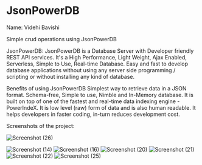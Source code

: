 # JsonPowerDB
Name: Videhi Bavishi

Simple crud operations using JsonPowerDB

JsonPowerDB: JsonPowerDB is a Database Server with Developer friendly REST API services. It's a High Performance, Light Weight, Ajax Enabled, Serverless, Simple to Use, Real-time Database. Easy and fast to develop database applications without using any server side programming / scripting or without installing any kind of database.

Benefits of using JsonPowerDB
Simplest way to retrieve data in a JSON format.
Schema-free, Simple to use, Nimble and In-Memory database.
It is built on top of one of the fastest and real-time data indexing engine - PowerIndeX.
It is low level (raw) form of data and is also human readable.
It helps developers in faster coding, in-turn reduces development cost.

Screenshots of the project:

![Screenshot (26)](https://user-images.githubusercontent.com/63579878/186475659-fa8c82e6-9f8d-4334-a842-7be8d4109b64.png)

![Screenshot (14)](https://user-images.githubusercontent.com/63579878/186474187-a79f8805-2d18-40f7-942c-9efe3ad7c2d7.png)
![Screenshot (16)](https://user-images.githubusercontent.com/63579878/186474359-76dd33a2-324f-4d0d-bddf-e103c6f8d605.png)
![Screenshot (20)](https://user-images.githubusercontent.com/63579878/186474461-4072d739-df8f-4048-b2a1-c30fe7efc3cc.png)
![Screenshot (21)](https://user-images.githubusercontent.com/63579878/186474579-48fdbf01-60f9-4667-9020-1d74098458ad.png)
![Screenshot (22)](https://user-images.githubusercontent.com/63579878/186474587-3866bd7d-0b6f-49ff-86df-58198e24f973.png)
![Screenshot (25)](https://user-images.githubusercontent.com/63579878/186475163-0453a1d4-a1ef-4fcf-9819-013aad048184.png)
